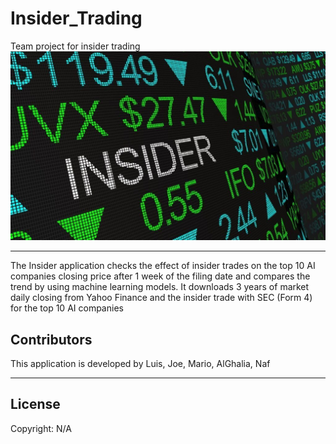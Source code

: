 # Insider_Trading
Team project for insider trading
<img src="./IMGS/insider.jpg">

---
The Insider application checks the effect of insider trades on the top 10 AI companies closing price after 1 week of the filing date and compares the trend by using machine learning models.
It downloads 3 years of market daily closing from Yahoo Finance and the insider trade with SEC (Form 4) for the top 10 AI companies 




## Contributors

This application is developed by Luis, Joe, Mario, AlGhalia, Naf

---

## License

Copyright: N/A

